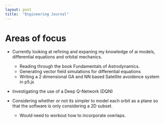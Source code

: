 ```yaml
---
layout: post
title:  "Engineering Journal"
---
```


# Areas of focus

- Currently looking at refining and expaning my knowledge of ai models, differential equations and orbital mechanics.
    - Reading through the book Fundamentals of Astrodynamics.
    - Generating vector field simulations for differential equations
    - Writing a 2 dimensional GA and NN based Satellite avoidence system in p5.js

- Investigating the use of a Deep Q-Network (DQN)
- Considering whether or not its simpler to model each orbit as a plane so that the software is only considering a 2D subset.
    - Would need to workout how to incorporate overlaps.
